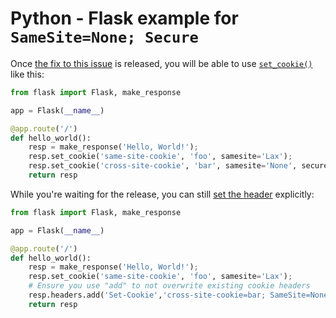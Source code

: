 <!--
 Copyright 2019 Google Inc.

 Licensed under the Apache License, Version 2.0 (the "License");
 you may not use this file except in compliance with the License.
 You may obtain a copy of the License at

     http://www.apache.org/licenses/LICENSE-2.0

 Unless required by applicable law or agreed to in writing, software
 distributed under the License is distributed on an "AS IS" BASIS,
 WITHOUT WARRANTIES OR CONDITIONS OF ANY KIND, either express or implied.
 See the License for the specific language governing permissions and
 limitations under the License.
-->

# Python - Flask example for `SameSite=None; Secure`

Once [the fix to this issue](https://github.com/pallets/werkzeug/issues/1549) is
released, you will be able to use
[`set_cookie()`](http://flask.pocoo.org/docs/1.0/api/#flask.Response.set_cookie)
like this:

```python
from flask import Flask, make_response

app = Flask(__name__)

@app.route('/')
def hello_world():
    resp = make_response('Hello, World!');
    resp.set_cookie('same-site-cookie', 'foo', samesite='Lax');
    resp.set_cookie('cross-site-cookie', 'bar', samesite='None', secure=True);
    return resp
```

While you're waiting for the release, you can still
[set the header](https://werkzeug.palletsprojects.com/en/0.15.x/datastructures/#werkzeug.datastructures.Headers.add)
explicitly:

```python
from flask import Flask, make_response

app = Flask(__name__)

@app.route('/')
def hello_world():
    resp = make_response('Hello, World!');
    resp.set_cookie('same-site-cookie', 'foo', samesite='Lax');
    # Ensure you use "add" to not overwrite existing cookie headers
    resp.headers.add('Set-Cookie','cross-site-cookie=bar; SameSite=None; Secure')
    return resp
```
